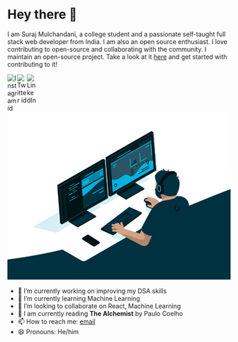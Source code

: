 # Hey there 👋

I am Suraj Mulchandani, a college student and a passionate self-taught full stack web developer from India. I am also an open source enthusiast. I love contributing to open-source and collaborating with the community. I maintain an open-source project. Take a look at it <a href="https://github.com/surajm-333/Ace-The-FrontEnd">here</a> and get started with contributing to it!

<a href="https://www.instagram.com/surajm_333/">
  <img align="left" alt="Instagram id" width="22px" src="https://raw.githubusercontent.com/hussainweb/hussainweb/main/icons/instagram.png" />
</a>
<a href="https://twitter.com/surajstwt">
  <img align="left" alt="Twitter id" width="22px" src="https://raw.githubusercontent.com/peterthehan/peterthehan/master/assets/twitter.svg" />
</a>
<a href="https://www.linkedin.com/in/suraj-mulchandani-00244718b/">
  <img align="left" alt="LinkedIn" width="22px" src="https://raw.githubusercontent.com/peterthehan/peterthehan/master/assets/linkedin.svg" />
</a>

<img alt="coding-gif" src="https://github.com/surajm-333/surajm-333/blob/main/coding.gif?raw=true" />

<!--
**surajm-333/surajm-333** is a ✨ _special_ ✨ repository because its `README.md` (this file) appears on your GitHub profile.

Here are some ideas to get you started:

- 🔭 I’m currently working on ...
- 🌱 I’m currently learning ...
- 👯 I’m looking to collaborate on ...
- 🤔 I’m looking for help with ...
- 💬 Ask me about ...
- 📫 How to reach me: ...
- 😄 Pronouns: ...
- ⚡ Fun fact: ...
-->

- 🔭 I’m currently working on improving my DSA skills
- 🌱 I’m currently learning Machine Learning
- 👯 I’m looking to collaborate on React, Machine Learning
- 📖 I am currently reading **The Alchemist** by Paulo Coelho
- 📫 How to reach me: [email](mailto:surajmulchandani37@gmail.com)
- 😄 Pronouns: He/him
